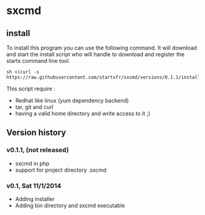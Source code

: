 sxcmd
=====

## install 

To install this program you can use the following command. It will download and start the install script who will handle to download and register the startx command line tool.
```
sh <(curl -s https://raw.githubusercontent.com/startxfr/sxcmd/versions/0.1.1/install.sh)
```

This script require :
* Redhat like linux (yum dependency backend)
* tar, git and curl
* having a valid home directory and write access to it ;)

## Version history

### <a name="v0.1.1"></a>v0.1.1, (not released)

* sxcmd in php
* support for project directory .sxcmd

### <a name="v0.1"></a>v0.1, Sat 11/1/2014

* Adding installer
* Adding bin directory and sxcmd executable

